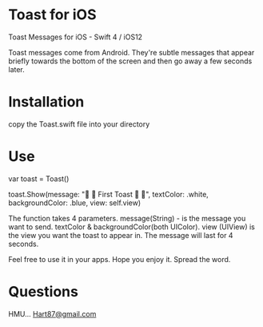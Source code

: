 # Toast for iOS
Toast Messages for iOS - Swift 4 / iOS12

Toast messages come from Android. They're subtle messages that appear briefly towards
the bottom of the screen and then go away a few seconds later.


# Installation
copy the Toast.swift file into your directory


# Use
var toast = Toast()

toast.Show(message: "🚨 🍞 First Toast 🍞 🚨", textColor: .white, backgroundColor: .blue, view: self.view)

The function takes 4 parameters. message(String) - is the message you want to send. textColor & backgroundColor(both UIColor). 
view (UIView) is the view you want the toast to appear in. The message will last for 4 seconds.

Feel free to use it in your apps. Hope you enjoy it. Spread the word.

# Questions
HMU... Hart87@gmail.com
